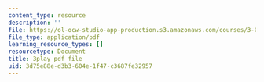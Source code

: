 ```yaml
---
content_type: resource
description: ''
file: https://ol-ocw-studio-app-production.s3.amazonaws.com/courses/3-091sc-introduction-to-solid-state-chemistry-fall-2010/3d75e88ed3b3604e1f47c3687fe32957_kB2Ue4Fip2c.pdf
file_type: application/pdf
learning_resource_types: []
resourcetype: Document
title: 3play pdf file
uid: 3d75e88e-d3b3-604e-1f47-c3687fe32957
---
```

